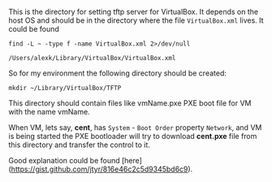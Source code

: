 This is the directory for setting tftp server for VirtualBox.
It depends on the host OS and should be in the directory where the file
`VirtualBox.xml` lives. It could be found

`find -L ~ -type f -name VirtualBox.xml 2>/dev/null`

`/Users/alexk/Library/VirtualBox/VirtualBox.xml`

So for my environment the following directory should be created:

`mkdir ~/Library/VirtualBox/TFTP`

This directory should contain files like vmName.pxe PXE boot file for VM
with the name vmName.

When VM, lets say, **cent**, has `System` - `Boot Order` property `Network`,
and VM is being started the PXE bootloader will try to download **cent.pxe**
file from this directory and transfer the control to it.

Good explanation could be found [here] (https://gist.github.com/jtyr/816e46c2c5d9345bd6c9).
